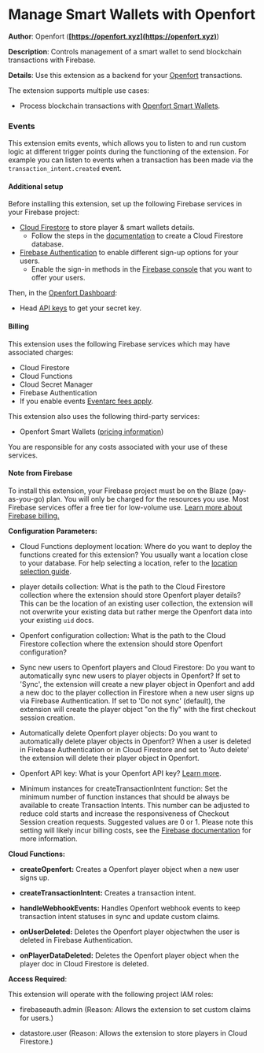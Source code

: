 # Manage Smart Wallets with Openfort

**Author**: Openfort (**[https://openfort.xyz](https://openfort.xyz)**)

**Description**: Controls management of a smart wallet to send blockchain transactions with Firebase.

**Details**: Use this extension as a backend for your [Openfort](https://www.openfort.xyz/) transactions.

The extension supports multiple use cases:

- Process blockchain transactions with [Openfort Smart Wallets](https://www.openfort.xyz/docs/guides/smart-accounts).

### Events

This extension emits events, which allows you to listen to and run custom logic at different trigger points during the functioning of the extension. For example you can listen to events when a transaction has been made via the `transaction_intent.created` event.

#### Additional setup

Before installing this extension, set up the following Firebase services in your Firebase project:

- [Cloud Firestore](https://firebase.google.com/docs/firestore) to store player & smart wallets details.
  - Follow the steps in the [documentation](https://firebase.google.com/docs/firestore/quickstart#create) to create a Cloud Firestore database.
- [Firebase Authentication](https://firebase.google.com/docs/auth) to enable different sign-up options for your users.
  - Enable the sign-in methods in the [Firebase console](https://console.firebase.google.com/project/_/authentication/providers) that you want to offer your users.

Then, in the [Openfort Dashboard](https://dashboard.openfort.xyz):

- Head [API keys](https://dashboard.openfort.xyz/apikeys) to get your secret key.

#### Billing

This extension uses the following Firebase services which may have associated charges:

- Cloud Firestore
- Cloud Functions
- Cloud Secret Manager
- Firebase Authentication
- If you enable events [Eventarc fees apply](https://cloud.google.com/eventarc/pricing).

This extension also uses the following third-party services:

- Openfort Smart Wallets ([pricing information](https://openfort.xyz))

You are responsible for any costs associated with your use of these services.

#### Note from Firebase

To install this extension, your Firebase project must be on the Blaze (pay-as-you-go) plan. You will only be charged for the resources you use. Most Firebase services offer a free tier for low-volume use. [Learn more about Firebase billing.](https://firebase.google.com/pricing)


**Configuration Parameters:**

* Cloud Functions deployment location: Where do you want to deploy the functions created for this extension? You usually want a location close to your database. For help selecting a location, refer to the [location selection guide](https://firebase.google.com/docs/functions/locations).

* player details collection: What is the path to the Cloud Firestore collection where the extension should store Openfort player details? This can be the location of an existing user collection, the extension will not overwrite your existing data but rather merge the Openfort data into your existing `uid` docs.

* Openfort configuration collection: What is the path to the Cloud Firestore collection where the extension should store Openfort configuration?

* Sync new users to Openfort players and Cloud Firestore: Do you want to automatically sync new users to player objects in Openfort? If set to 'Sync', the extension will create a new player object in Openfort and add a new doc to the player collection in Firestore when a new user signs up via Firebase Authentication. If set to 'Do not sync' (default), the extension will create the player object "on the fly" with the first checkout session creation.

* Automatically delete Openfort player objects: Do you want to automatically delete player objects in Openfort? When a user is deleted in Firebase Authentication or in Cloud Firestore and set to 'Auto delete' the extension will delete their player object in Openfort.

* Openfort API key: What is your Openfort API key? [Learn more](https://www.openfort.xyz/docs/api-keys).

* Minimum instances for createTransactionIntent function: Set the minimum number of function instances that should be always be available to create Transaction Intents. This number can be adjusted to reduce cold starts and increase the responsiveness of Checkout Session creation requests. Suggested values are 0 or 1. Please note this setting will likely incur billing costs, see the [Firebase documentation](https://firebase.google.com/docs/functions/manage-functions#reduce_the_number_of_cold_starts) for more information.



**Cloud Functions:**

* **createOpenfort:** Creates a Openfort player object when a new user signs up.

* **createTransactionIntent:** Creates a transaction intent.

* **handleWebhookEvents:** Handles Openfort webhook events to keep transaction intent statuses in sync and update custom claims.

* **onUserDeleted:** Deletes the Openfort player objectwhen the user is deleted in Firebase Authentication.

* **onPlayerDataDeleted:** Deletes the Openfort player object when the player doc in Cloud Firestore is deleted.



**Access Required**:

This extension will operate with the following project IAM roles:

* firebaseauth.admin (Reason: Allows the extension to set custom claims for users.)

* datastore.user (Reason: Allows the extension to store players in Cloud Firestore.)

